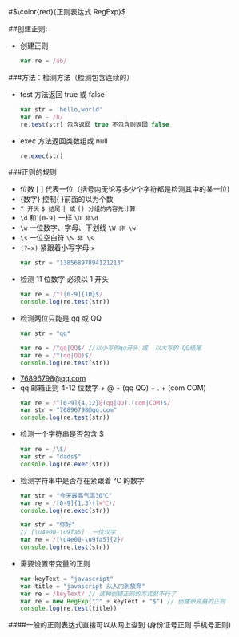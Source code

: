#$\color{red}{正则表达式 RegExp}$

<!-- [TOC] -->

##创建正则:

- 创建正则

  ```javascript
  var re = /ab/
  ```

###方法：检测方法（检测包含连续的）

- test 方法返回 true 或 false
  ```javascript
  var str = 'hello,world'
  var re - /h/
  re.test(str) 包含返回 true 不包含则返回 false
  ```
- exec 方法返回类数组或 null
  ```javascript
  re.exec(str)
  ```

###正则的规则

- 位数 [ ] 代表一位（括号内无论写多少个字符都是检测其中的某一位)
- {数字} 控制{ }前面的以为个数
- `^ 开头` `$ 结尾` `| 或` `() 分组的内容先计算`
- `\d` 和 `[0-9]` 一样 `\D 非\d`
- `\w` 一位数字、字母、下划线 `\W 非 \w`
- `\s` 一位空白符 `\S 非 \s`
- `(?=x)` 紧跟着小写字母 `x`
  ```javascript
  var str = "13856897894121213"
  ```
- 检测 11 位数字 必须以 1 开头
  ```javascript
  var re = /^1[0-9]{10}$/
  console.log(re.test(str))
  ```
- 检测两位只能是 qq 或 QQ
  ```javascript
  var str = "qq"
  ```
  ```javascript
  var re = /^qq|QQ$/ //以小写的qq开头 或  以大写的 QQ结尾
  var re = /^(qq|QQ)$/
  console.log(re.test(str))
  ```
- 76896798@qq.com
- qq 邮箱正则 4-12 位数字 + @ + (qq QQ) + . + (com COM)
  ```javascript
  var re = /^[0-9]{4,12}@(qq|QQ).(com|COM)$/
  var str = "76896798@qq.com"
  console.log(re.test(str))
  ```

* 检测一个字符串是否包含 \$
  ```javascript
  var re = /\$/
  var str = "dads$"
  console.log(re.exec(str))
  ```
* 检测字符串中是否存在紧跟着 ℃ 的数字
  ```javascript
  var str = "今天最高气温30℃"
  var re = /[0-9]{1,3}(?=℃)/
  console.log(re.exec(str))
  ```
  ```javascript
  var str = "你好"
  // [\u4e00-\u9fa5]  一位汉字
  var re = /[\u4e00-\u9fa5]{2}/
  console.log(re.test(str))
  ```
* 需要设置带变量的正则
  ```javascript
  var keyText = "javascript"
  var title = "javascript 从入门到放弃"
  var re = /keyText/ // 这种创建正则的方式就不行了
  var re = new RegExp("^" + keyText + "$") // 创建带变量的正则
  console.log(re.test(title))
  ```

####一般的正则表达式直接可以从网上查到 (身份证号正则 手机号正则)
